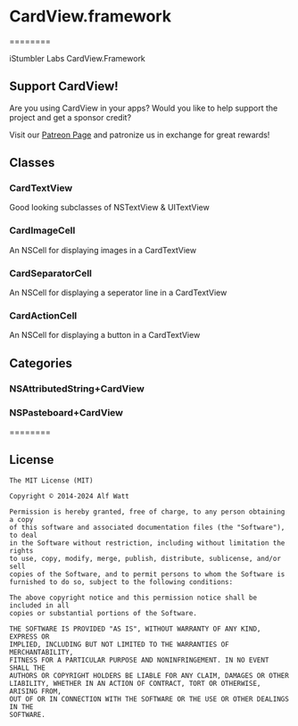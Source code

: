 # CardView.framework

========

iStumbler Labs CardView.Framework

<a id="support"></a>
## Support CardView!

Are you using CardView in your apps? Would you like to help support the project and get a sponsor credit?

Visit our [Patreon Page](https://www.patreon.com/istumblerlabs) and patronize us in exchange for great rewards!

<a id="classes"></a>
## Classes

### CardTextView

Good looking subclasses of NSTextView & UITextView

### CardImageCell

An NSCell for displaying images in a CardTextView

### CardSeparatorCell

An NSCell for displaying a seperator line in a CardTextView

### CardActionCell

An NSCell for displaying a button in a CardTextView

<a id="categories"></a>
## Categories

### NSAttributedString+CardView

### NSPasteboard+CardView

========

<a id="license"></a>
## License

    The MIT License (MIT)

    Copyright © 2014-2024 Alf Watt

    Permission is hereby granted, free of charge, to any person obtaining a copy
    of this software and associated documentation files (the "Software"), to deal
    in the Software without restriction, including without limitation the rights
    to use, copy, modify, merge, publish, distribute, sublicense, and/or sell
    copies of the Software, and to permit persons to whom the Software is
    furnished to do so, subject to the following conditions:

    The above copyright notice and this permission notice shall be included in all
    copies or substantial portions of the Software.

    THE SOFTWARE IS PROVIDED "AS IS", WITHOUT WARRANTY OF ANY KIND, EXPRESS OR
    IMPLIED, INCLUDING BUT NOT LIMITED TO THE WARRANTIES OF MERCHANTABILITY,
    FITNESS FOR A PARTICULAR PURPOSE AND NONINFRINGEMENT. IN NO EVENT SHALL THE
    AUTHORS OR COPYRIGHT HOLDERS BE LIABLE FOR ANY CLAIM, DAMAGES OR OTHER
    LIABILITY, WHETHER IN AN ACTION OF CONTRACT, TORT OR OTHERWISE, ARISING FROM,
    OUT OF OR IN CONNECTION WITH THE SOFTWARE OR THE USE OR OTHER DEALINGS IN THE
    SOFTWARE.

